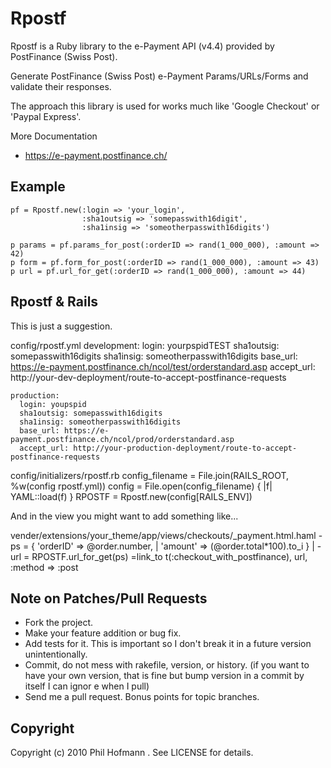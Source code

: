 # Rpostf

Rpostf is a Ruby library to the e-Payment API (v4.4) provided by PostFinance (Swiss Post).

Generate PostFinance (Swiss Post) e-Payment Params/URLs/Forms and validate their responses.

The approach this library is used for works much like 'Google Checkout' or 'Paypal Express'.

More Documentation

 * https://e-payment.postfinance.ch/

## Example

    pf = Rpostf.new(:login => 'your_login',
                    :sha1outsig => 'somepasswith16digit',
                    :sha1insig => 'someotherpasswith16digits')

    p params = pf.params_for_post(:orderID => rand(1_000_000), :amount => 42)
    p form = pf.form_for_post(:orderID => rand(1_000_000), :amount => 43)
    p url = pf.url_for_get(:orderID => rand(1_000_000), :amount => 44)

## Rpostf & Rails

This is just a suggestion.

config/rpostf.yml
    development:
      login: yourpspidTEST
      sha1outsig: somepasswith16digits
      sha1insig: someotherpasswith16digits
      base_url: https://e-payment.postfinance.ch/ncol/test/orderstandard.asp
      accept_url: http://your-dev-deployment/route-to-accept-postfinance-requests
    
    production:
      login: youpspid
      sha1outsig: somepasswith16digits
      sha1insig: someotherpasswith16digits
      base_url: https://e-payment.postfinance.ch/ncol/prod/orderstandard.asp
      accept_url: http://your-production-deployment/route-to-accept-postfinance-requests

config/initializers/rpostf.rb
    config_filename = File.join(RAILS_ROOT, %w(config rpostf.yml))
    config = File.open(config_filename) { |f| YAML::load(f) }
    RPOSTF = Rpostf.new(config[RAILS_ENV])

And in the view you might want to add something like...

vender/extensions/your_theme/app/views/checkouts/_payment.html.haml
    -ps = { 'orderID' => @order.number,           |
            'amount' => (@order.total*100).to_i } |
    -url = RPOSTF.url_for_get(ps)
    =link_to t(:checkout_with_postfinance), url, :method => :post

## Note on Patches/Pull Requests
 
 * Fork the project.
 * Make your feature addition or bug fix.
 * Add tests for it. This is important so I don't break it in a
   future version unintentionally.
 * Commit, do not mess with rakefile, version, or history. (if you
   want to have your own version, that is fine but bump version in a
   commit by itself I can ignor e when I pull)
 * Send me a pull request. Bonus points for topic branches.

## Copyright

Copyright (c) 2010 Phil Hofmann <pho at panter dot ch>. See LICENSE for details.
